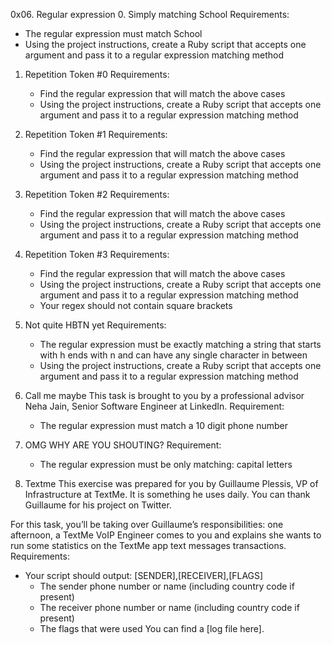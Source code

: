0x06. Regular expression
0. Simply matching School
Requirements:
   * The regular expression must match School
   * Using the project instructions, create a Ruby script that accepts one argument and pass it to a regular expression matching method

1. Repetition Token #0
Requirements:
   * Find the regular expression that will match the above cases
   * Using the project instructions, create a Ruby script that accepts one argument and pass it to a regular expression matching method

2. Repetition Token #1
Requirements:
   * Find the regular expression that will match the above cases
   * Using the project instructions, create a Ruby script that accepts one argument and pass it to a regular expression matching method

3. Repetition Token #2
Requirements:
   * Find the regular expression that will match the above cases
   * Using the project instructions, create a Ruby script that accepts one argument and pass it to a regular expression matching method

4. Repetition Token #3
Requirements:
   * Find the regular expression that will match the above cases
   * Using the project instructions, create a Ruby script that accepts one argument and pass it to a regular expression matching method
   * Your regex should not contain square brackets

5. Not quite HBTN yet
Requirements:
   * The regular expression must be exactly matching a string that starts with h ends with n and can have any single character in between
   * Using the project instructions, create a Ruby script that accepts one argument and pass it to a regular expression matching method

6. Call me maybe
This task is brought to you by a professional advisor Neha Jain, Senior Software Engineer at LinkedIn.
Requirement:
   * The regular expression must match a 10 digit phone number

7. OMG WHY ARE YOU SHOUTING?
Requirement:
   * The regular expression must be only matching: capital letters

8. Textme
This exercise was prepared for you by Guillaume Plessis, VP of Infrastructure at TextMe. It is something he uses daily. You can thank Guillaume for his project on Twitter.

For this task, you’ll be taking over Guillaume’s responsibilities: one afternoon, a TextMe VoIP Engineer comes to you and explains she wants to run some statistics on the TextMe app text messages transactions.
Requirements:
   * Your script should output: [SENDER],[RECEIVER],[FLAGS]
        - The sender phone number or name (including country code if present)
        - The receiver phone number or name (including country code if present)
        - The flags that were used
You can find a [log file here].
